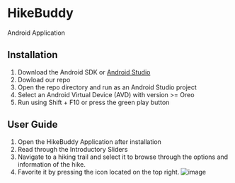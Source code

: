 # HikeBuddy
Android Application

## Installation
1. Download the Android SDK or [Android Studio](https://developer.android.com/studio)
2. Dowload our repo
3. Open the repo directory and run as an Android Studio project
4. Select an Android Virtual Device (AVD) with version >= Oreo
5. Run using Shift  + F10 or press the green play button 

## User Guide
1. Open the HikeBuddy Application after installation
2. Read through the Introductory Sliders
3. Navigate to a hiking trail and select it to browse through the options and information of the hike.
4. Favorite it by pressing the icon located on the top right.
![image](https://user-images.githubusercontent.com/35389960/82743755-6ac94d80-9d0b-11ea-9b57-f3c86a3861c3.png)
